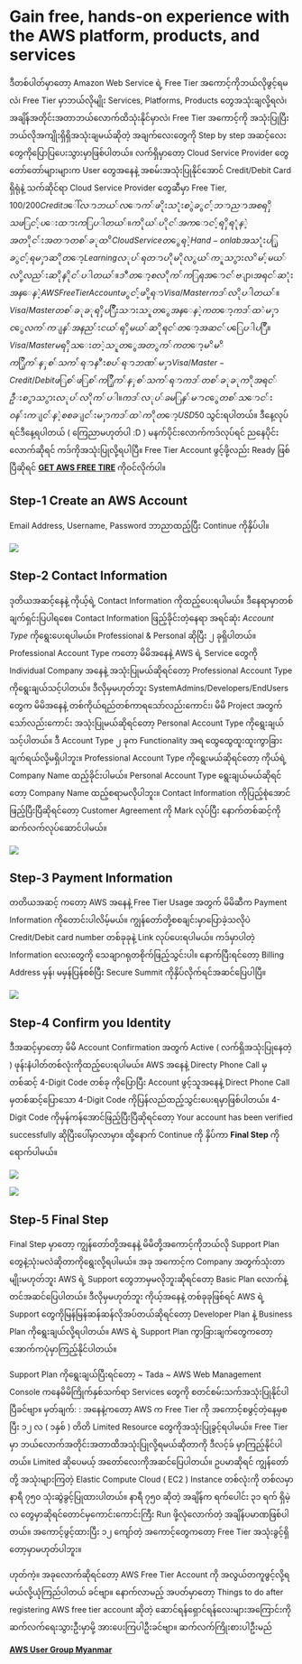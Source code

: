 # Gain free, hands-on experience with the AWS platform, products, and services

ဒီတစ်ပါတ်မှာတော့ Amazon Web Service ရဲ့ Free Tier အကောင့်ကိုဘယ်လိုဖွင့်ရမလဲ၊ Free Tier မှာဘယ်လိုမျိုး Services, Platforms, Products တွေအသုံးချလို့ရလဲ၊ အချိန်အတိုင်းအတာဘယ်လောက်ထိသုံးနိုင်မှာလဲ၊ Free Tier အကောင့်ကို အသုံးပြုပြီး ဘယ်လိုအကျိုးရှိရှိအသုံးချမယ်ဆိုတဲ့ အချက်လေးတွေကို Step by step အဆင့်လေးတွေကိုပြောပြပေးသွားမှာဖြစ်ပါတယ်။ လက်ရှိမှာတော့ Cloud Service Provider တွေတော်တော်များများက User တွေအနေနဲ့ အစမ်းအသုံးပြုနိုင်အောင် Credit/Debit Card ရှိရုံနဲ့ သက်ဆိုင်ရာ Cloud Service Provider တွေဆီမှာ Free Tier, $100/200 Credit ဒေါ်လာဘယ်လောက်ဖိုးသုံးစွဲခွင့်ဘာညာ အစရှိသဖြင့်ပေးထားကြပါတယ်။ ကိုယ်ပိုင် အကောင့်ရှိရုံနဲ့ အတိုင်းအတာတစ်ခုထိ Cloud Service တွေရဲ့ Hand-on lab အသုံးပြုခွင့်ရမှာဆိုတော့ Learning လုပ်ရတာပိုမိုလွယ်ကူသွားလိမ့်မယ်လို့လည်းဆိုနိုင်ပါတယ်။ ဒီတော့ စလိုက်ကြရအောင်ဗျာ၊ အရင်ဆုံးအနေနဲ့ AWS Free Tier Account ဖွင့်ဖို့ရာ Visa/Master ကဒ်လိုပါတယ်။ Visa/Master တစ်ခုခုရှိပြီးသားသူတွေအနေနဲ့ကတော့ ကဒ်ထဲမှာငွေလက်ကျန်အနည်းငယ်ရှိမယ်ဆိုရင်တော့ အဆင်ပြေပါပြီ။ Visa/Master မရှိသေးတဲ့သူတွေအတွက်ကတော့ မိမိကြိုက်နှစ်သက်ရာနီးစပ်ရာ ဘဏ်မှာ Visa/Master-Credit/Debit ဖြစ်ဖြစ်ကြိုက်နှစ်သက်ရာကဒ်တစ်ခုခုကို အရင်ဦးစွာသွားလုပ်လိုက်ပါ။ ကဒ်လုပ်ခ မြန်မာငွေ တစ်သောင်းဝန်းကျင်နဲ့ စစချင်းမှာ ကဒ်ထဲကိုတော့ USD$50 သွင်းရပါတယ်။ ဒီနေ့လုပ်ရင်ဒီနေ့ရပါတယ် \( ကြေညာမဟုတ်ပါ :D \) မနက်ပိုင်းလောက်ကဒ်လုပ်ရင် ညနေပိုင်းလောက်ဆိုရင် ကဒ်ကိုအသုံးပြုလို့ရပါပြီ။ Free Tier Account ဖွင့်ဖို့လည်း Ready ဖြစ်ပြီဆိုရင် [**GET AWS FREE TIRE**](https://aws.amazon.com/free) ကိုဝင်လိုက်ပါ။

## Step-1 Create an AWS Account

Email Address, Username, Password ဘာညာထည့်ပြီး Continue ကိုနှိပ်ပါ။

![](https://i.imgur.com/DLyobru.jpg)

## Step-2 Contact Information

ဒုတိယအဆင့်နေနဲ့ ကိုယ့်ရဲ့ Contact Information ကိုထည့်ပေးရပါမယ်။ ဒီနေရာမှာတစ်ချက်ရှင်းပြပါရစေ။ Contact Information ဖြည့်ခိုင်းတဲ့နေရာ အရင်ဆုံး _Account Type_ ကိုရွေးပေးရပါမယ်။ Professional & Personal ဆိုပြီး ၂ ခုရှိပါတယ်။ Professional Account Type ကတော့ မိမိအနေနဲ့ AWS ရဲ့ Service တွေကို Individual Company အနေနဲ့ အသုံးပြုမယ်ဆိုရင်တော့ Professional Account Type ကိုရွေးချယ်သင့်ပါတယ်။ ဒီလိုမှမဟုတ်ဘူး SystemAdmins/Developers/EndUsers တွေက မိမိအနေနဲ့ တစ်ကိုယ်ရည်တစ်ကာရသော်လည်းကောင်း၊ မိမိ Project အတွက်သော်လည်းကောင်း အသုံးပြုမယ်ဆိုရင်တော့ Personal Account Type ကိုရွေးချယ်သင့်ပါတယ်။ ဒီ Account Type ၂ ခုက Functionality အရ ထွေထွေထူးထူးကွာခြားချက်ရယ်လို့မရှိပါဘူး။ Professional Account Type ကိုရွေးမယ်ဆိုရင်တော့ ကိုယ်ရဲ့ Company Name ထည့်ခိုင်းပါမယ်။ Personal Account Type ရွေးချယ်မယ်ဆိုရင်တော့ Company Name ထည့်စရာမလိုပါဘူး။ Contact Information ကိုပြည့်စုံအောင်ဖြည့်ပြီးပြီဆိုရင်တော့ Customer Agreement ကို Mark လုပ်ပြီး နောက်တစ်ဆင့်ကိုဆက်လက်လုပ်ဆောင်ပါမယ်။

![](https://i.imgur.com/tBq4a7g.jpg)

## Step-3  Payment Information

တတိယအဆင့် ကတော့ AWS အနေနဲ့ Free Tier Usage အတွက် မိမိဆီက Payment Information ကိုတောင်းပါလိမ့်မယ်။ ကျွန်တော်တို့စစချင်းမှာပြောခဲ့သလိုပဲ Credit/Debit card number တစ်ခုခုနဲ့ Link လုပ်ပေးရပါမယ်။ ကဒ်မှာပါတဲ့ Information လေးတွေကို သေချာဂရုတစိုက်ဖြည့်သွင်းပါ။ နောက်ပြီးရင်တော့ Billing Address မှန်၊ မမှန်ပြန်စစ်ပြီး Secure Summit ကိုနှိပ်လိုက်ရင်အဆင်ပြေပါပြီ။

![](https://i.imgur.com/OcLmcW9.jpg)

## Step-4 Confirm you Identity

ဒီအဆင့်မှာတော့ မိမိ Account Confirmation အတွက် Active \( လက်ရှိအသုံးပြုနေတဲ့ \) ဖုန်းနံပါတ်တစ်လုံးကိုထည့်ပေးရပါမယ်။ AWS အနေနဲ့ Directy Phone Call မှတစ်ဆင့် 4-Digit Code တစ်ခု ကိုပြောပြီး Account ဖွင့်သူအနေနဲ့ Direct Phone Call မှတစ်ဆင့်ပြောသော 4-Digit Code ကိုပြန်လည်ထည့်သွင်းပေးရမှာဖြစ်ပါတယ်။ 4-Digit Code ကိုမှန်ကန်အောင်ဖြည့်ပြီးပြီဆိုရင်တော့ Your account has been verified successfully ဆိုပြီးပေါ်မှာလာမှာ။ ထို့နောက် Continue ကို နှိပ်ကာ **Final Step** ကိုရောက်ပါမယ်။

![](https://i.imgur.com/mooLPnn.jpg)

![](https://i.imgur.com/m3OYV8c.jpg)

## Step-5 Final Step

Final Step မှာတော့ ကျွန်တော်တို့အနေနဲ့ မိမိတို့အကောင့်ကိုဘယ်လို Support Plan တွေနဲ့သုံးမလဲဆိုတာကိုရွေးလို့ရပါမယ်။ အခု အကောင့်က Company အတွက်သုံးတာမျိုးမဟုတ်ဘူး AWS ရဲ့ Support တွေဘာမှမလိုဘူးဆိုရင်တော့ Basic Plan လောက်နဲ့တင်အဆင်ပြေပါတယ်။ ဒီလိုမှမဟုတ်ဘူး ကိုယ့်အနေနဲ့ တစ်ခုခုဖြစ်ရင် AWS ရဲ့ Support တွေကိုမြန်မြန်ဆန်ဆန်လိုအပ်တယ်ဆိုရင်တော့ Developer Plan နဲ့ Business Plan ကိုရွေးချယ်လို့ရပါတယ်။ AWS ရဲ့ Support Plan ကွာခြားချက်တွေကတော့ အောက်ကပုံမှာကြည့်နိုင်ပါတယ်။

Support Plan ကိုရွေးချယ်ပြီးရင်တော့ ~ Tada ~ AWS Web Management Console ကနေမိမိကြိုက်နှစ်သက်ရာ Services တွေကို စတင်စမ်းသက်အသုံးပြုနိုင်ပါပြီခင်ဗျာ။ မှတ်ချက်: : အနေနဲ့ကတော့ AWS က Free Tier ကို အကောင့်စဖွင့်တဲ့နေ့မှစပြီး ၁၂ လ \( ၁နှစ် \) တိတိ Limited Resource တွေကိုအသုံးပြုခွင့်ရပါမယ်။ Free Tier မှာ ဘယ်လောက်အတိုင်းအတာထိအသုံးပြုလို့ရမယ်ဆိုတာကို ဒီလင့်ခ် မှာကြည့်နိုင်ပါတယ်။ Limited ဆိုပေမယ့် အတော်လေးကိုအဆင်ပြေပါတယ်။ ဥပမာဆိုရင် ကျွန်တော်တို့ အသုံးများကြတဲ့ Elastic Compute Cloud \( EC2 \) Instance တစ်လုံးကို တစ်လမှာ နာရီ ၇၅၀ သုံးဆွဲခွင့်ပြုထားပါတယ်။ နာရီ ၇၅၀ ဆိုတဲ့ အချိန်က ရက်ပေါင်း ၃၁ ရက် ရှိမဲ့လ တွေမှာဆိုရင်တောင်မှကောင်းကောင်းကြီး Run ဖို့လုံလောက်တဲ့ အချိန်ပမာဏဖြစ်ပါတယ်။ အကောင့်ဖွင့်ထားပြီး ၁၂ ကျော်တဲ့ အကောင့်တွေကတော့ Free Tier အသုံးခွင့်ရှိတော့မှာမဟုတ်ပါဘူး။

ဟုတ်ကဲ့။ အခုလောက်ဆိုရင်တော့ AWS Free Tier Account ကို အလွယ်တကူဖွင့်လို့ရမယ်လို့ယုံကြည်ပါတယ် ခင်ဗျာ။ နောက်လာမည့် အပတ်မှာတော့ Things to do after registering AWS free tier account ဆိုတဲ့ ဆောင်ရန်ရှောင်ရန်လေးများအကြောင်းကို ဆက်လက်ရေးသွားဦးမှာမို့ အားပေးကြပါဦးခင်ဗျာ။ ဆက်လက်ကြိုးစားပါဦးမည်

[**AWS User Group Myanmar**](https://www.facebook.com/groups/AWSusergroupmyanmar)

